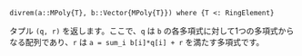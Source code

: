 ```
divrem(a::MPoly{T}, b::Vector{MPoly{T}}) where {T <: RingElement}
```

タプル `(q, r)` を返します。ここで、`q` は `b` の各多項式に対して1つの多項式からなる配列であり、`r` は `a = sum_i b[i]*q[i] + r` を満たす多項式です。

